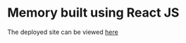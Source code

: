 <h1>Memory built using React JS</h1>

The deployed site can be viewed [here](https://memgamejs.netlify.app/)
